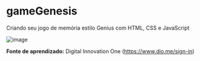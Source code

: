 # gameGenesis

Criando seu jogo de memória estilo Genius com HTML, CSS e JavaScript

![image](https://user-images.githubusercontent.com/84425568/181908099-5ad1e313-f156-4ac2-946c-8798078393b2.png)


**Fonte de aprendizado:** Digital Innovation One (https://www.dio.me/sign-in)
